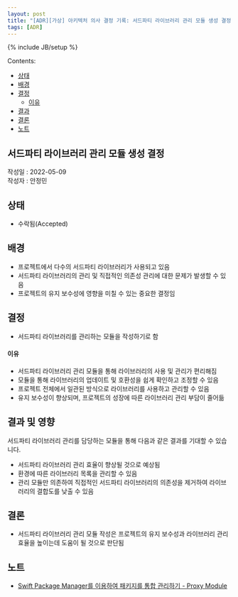 ```yaml
---
layout: post
title: "[ADR][가상] 아키텍처 의사 결정 기록: 서드파티 라이브러리 관리 모듈 생성 결정"
tags: [ADR]
---
```

{% include JB/setup %}

Contents:

* [상태](#status)
* [배경](#context)
* [결정](#decisions)
  * [이유](#rationale)
* [결과](#consequences)
* [결론](#conclusion)
* [노트](#note)

## 서드파티 라이브러리 관리 모듈 생성 결정

작성일 : 2022-05-09  
작성자 : 안정민

<h2 id="status">상태</h2>

* 수락됨(Accepted)
  
<h2 id="context">배경</h2>

* 프로젝트에서 다수의 서드파티 라이브러리가 사용되고 있음
* 서드파티 라이브러리의 관리 및 직접적인 의존성 관리에 대한 문제가 발생할 수 있음
* 프로젝트의 유지 보수성에 영향을 미칠 수 있는 중요한 결정임

<h2 id="decisions">결정</h2>

* 서드파티 라이브러리를 관리하는 모듈을 작성하기로 함

<h4 id="rationale">이유</h4>

* 서드파티 라이브러리 관리 모듈을 통해 라이브러리의 사용 및 관리가 편리해짐
* 모듈을 통해 라이브러리의 업데이트 및 호환성을 쉽게 확인하고 조정할 수 있음
* 프로젝트 전체에서 일관된 방식으로 라이브러리를 사용하고 관리할 수 있음
* 유지 보수성이 향상되며, 프로젝트의 성장에 따른 라이브러리 관리 부담이 줄어듦

<h2 id="consequences">결과 및 영향</h2>

서드파티 라이브러리 관리를 담당하는 모듈을 통해 다음과 같은 결과를 기대할 수 있습니다.

* 서드파티 라이브러리 관리 효율이 향상될 것으로 예상됨
* 환경에 따른 라이브러리 목록을 관리할 수 있음
* 관리 모듈만 의존하여 직접적인 서드파티 라이브러리의 의존성을 제거하여 라이브러리의 결합도를 낮출 수 있음


<h2 id="conclusion">결론</h2>

* 서드파티 라이브러리 관리 모듈 작성은 프로젝트의 유지 보수성과 라이브러리 관리 효율을 높이는데 도움이 될 것으로 판단됨

<h2 id="notes">노트</h2>

* [Swift Package Manager를 이용하여 패키지를 통합 관리하기 - Proxy Module](https://minsone.github.io/ios/mac/swift-package-manager-proxy-modular)